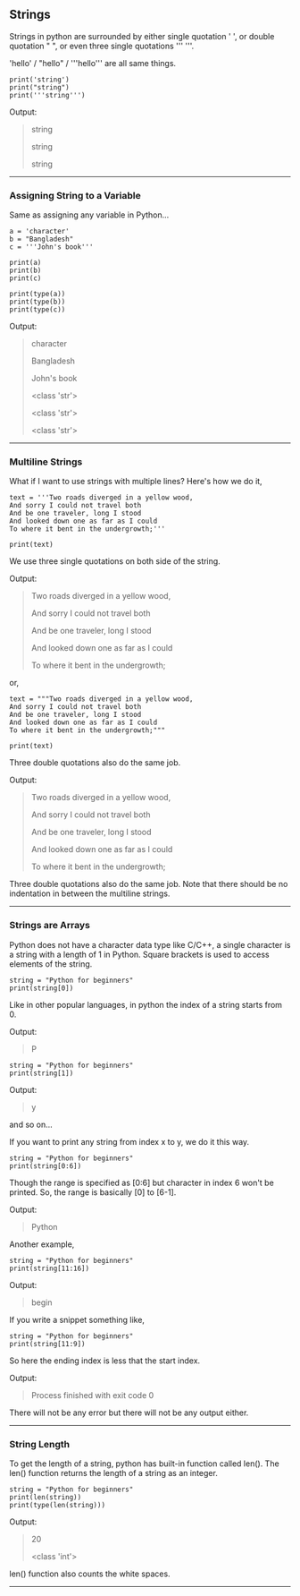## Strings

Strings in python are surrounded by either single quotation ' ', or double quotation " ", or even three single quotations ''' '''.

'hello' / "hello" / '''hello''' are all same things.

    print('string')
    print("string")
    print('''string''')

Output:
> string
> 
> string
> 
> string

----------

### Assigning String to a Variable

Same as assigning any variable in Python...

    a = 'character'
    b = "Bangladesh"
    c = '''John's book'''
    
    print(a)
    print(b)
    print(c)
    
    print(type(a))
    print(type(b))
    print(type(c))
    
Output:
>character
>
>Bangladesh
>
>John's book
>
><class 'str'>
>
><class 'str'>
>
><class 'str'>

---------

### Multiline Strings

What if I want to use strings with multiple lines?
Here's how we do it,

    text = '''Two roads diverged in a yellow wood,
    And sorry I could not travel both
    And be one traveler, long I stood
    And looked down one as far as I could
    To where it bent in the undergrowth;'''

    print(text)
    
We use three single quotations on both side of the string.

Output:
>Two roads diverged in a yellow wood,
>
>And sorry I could not travel both
>
>And be one traveler, long I stood
>
>And looked down one as far as I could
>
>To where it bent in the undergrowth;
   
or,

    text = """Two roads diverged in a yellow wood,
    And sorry I could not travel both
    And be one traveler, long I stood
    And looked down one as far as I could
    To where it bent in the undergrowth;"""

    print(text)

Three double quotations also do the same job.

Output:
>Two roads diverged in a yellow wood,
>
>And sorry I could not travel both
>
>And be one traveler, long I stood
>
>And looked down one as far as I could
>
>To where it bent in the undergrowth;

Three double quotations also do the same job.
Note that there should be no indentation in between the multiline strings. 

---------
### Strings are Arrays

Python does not have a character data type like C/C++, a single character is a string with a length of 1 in Python. Square brackets is used to access elements of the string.

    string = "Python for beginners"
    print(string[0])
    
Like in other popular languages, in python the index of a string starts from 0.

Output:
> P

    string = "Python for beginners"
    print(string[1])
    
Output:
> y

and so on...

If you want to print any string from index x to y, we do it this way.

    string = "Python for beginners"
    print(string[0:6])
    
Though the range is specified as [0:6] but character in index 6 won't be printed. So, the range is basically [0] to [6-1].

Output:
> Python

Another example,

    string = "Python for beginners"
    print(string[11:16])
   
Output:
> begin

If you write a snippet something like,

    string = "Python for beginners"
    print(string[11:9])

So here the ending index is less that the start index. 

Output:
>
>
>Process finished with exit code 0

There will not be any error but there will not be any output either.

--------

### String Length

To get the length of a string, python has built-in function called len().
The len() function returns the length of a string as an integer.

    string = "Python for beginners"
    print(len(string))
    print(type(len(string)))
    
Output:
>20           
>
><class 'int'>

len() function also counts the white spaces.

--------

